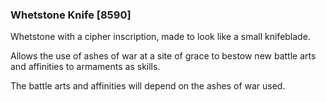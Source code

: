 ### Whetstone Knife [8590]

Whetstone with a cipher inscription, made to look like a small knifeblade.

Allows the use of ashes of war at a site of grace to bestow new battle arts and affinities to armaments as skills.

The battle arts and affinities will depend on the ashes of war used.